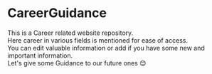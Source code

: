 # CareerGuidance
This is a Career related website repository.<br>
Here career in various fields is mentioned for ease of access.<br>
You can edit valuable information or add if you have some new and important information.<br>
Let's give some Guidance to our future ones 😊
